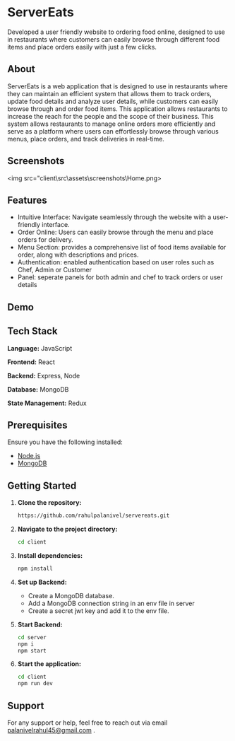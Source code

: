 # ServerEats

Developed a user friendly website to ordering food online, designed to use in restaurants where customers can easily browse through different food items and place orders easily with just a few clicks.

## About

ServerEats is a web application that is designed to use in restaurants where they can maintain an efficient system that allows them to track orders, update food details and analyze user details, while customers can easily browse through and order food items. This application allows restaurants to increase the reach for the people and the scope of their business. This system allows restaurants to manage online orders more efficiently and serve as a platform where users can effortlessly browse through various menus, place orders, and track deliveries in real-time.

## Screenshots

<img src="client\src\assets\screenshots\Home.png>

## Features

- Intuitive Interface: Navigate seamlessly through the website with a user-friendly interface.
- Order Online: Users can easily browse through the menu and place orders for delivery.
- Menu Section: provides a comprehensive list of food items available for order, along with descriptions and prices.
- Authentication: enabled authentication based on user roles such as Chef, Admin or Customer
- Panel: seperate panels for both admin and chef to track orders or user details

## Demo

## Tech Stack

**Language:** JavaScript

**Frontend:** React

**Backend:** Express, Node

**Database:** MongoDB

**State Management:** Redux

## Prerequisites

Ensure you have the following installed:

- [Node.js](https://nodejs.org/)
- [MongoDB](https://www.mongodb.com/try/download/community)

## Getting Started

1. **Clone the repository:**

   ```bash
   https://github.com/rahulpalanivel/servereats.git
   ```

2. **Navigate to the project directory:**

   ```bash
   cd client
   ```

3. **Install dependencies:**

   ```bash
   npm install
   ```

4. **Set up Backend:**

   - Create a MongoDB database.
   - Add a MongoDB connection string in an env file in server
   - Create a secret jwt key and add it to the env file.

5. **Start Backend:**

   ```bash
   cd server
   npm i
   npm start
   ```

6. **Start the application:**

   ```bash
   cd client
   npm run dev
   ```

## Support

For any support or help, feel free to reach out via email palanivelrahul45@gmail.com .
